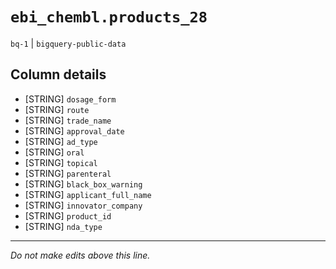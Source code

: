 # `ebi_chembl.products_28`
`bq-1` | `bigquery-public-data`

## Column details
* [STRING]    `dosage_form`
* [STRING]    `route`
* [STRING]    `trade_name`
* [STRING]    `approval_date`
* [STRING]    `ad_type`
* [STRING]    `oral`
* [STRING]    `topical`
* [STRING]    `parenteral`
* [STRING]    `black_box_warning`
* [STRING]    `applicant_full_name`
* [STRING]    `innovator_company`
* [STRING]    `product_id`
* [STRING]    `nda_type`

-------------------------------------------------------------------------------
*Do not make edits above this line.*

